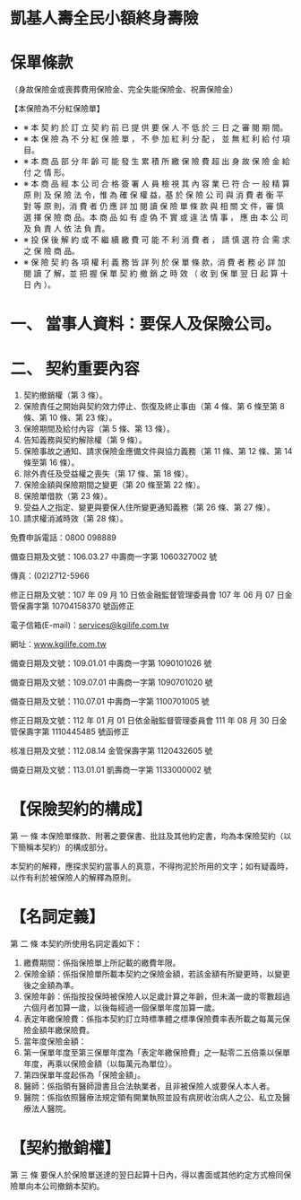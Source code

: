 # 凱基人壽全民小額終身壽險

# 保單條款

（身故保險金或喪葬費用保險金、完全失能保險金、祝壽保險金）

【本保險為不分紅保險單】

- ※ 本 契 約 於 訂 立 契 約 前 已 提 供 要 保 人 不 低 於 三 日 之 審 閱 期 間。
- ※ 本 保 險 為 不 分 紅 保 險 單 ， 不 參 加 紅 利 分 配 ， 並 無 紅 利 給 付 項 目。
- ※ 本 商 品 部 分 年 齡 可 能 發 生 累 積 所 繳 保 險 費 超 出 身 故 保 險 金 給 付 之 情 形。
- ※ 本 商 品 經 本 公 司 合 格 簽 署 人 員 檢 視 其 內 容 業 已 符 合 一 般 精 算 原 則 及 保 險 法 令，惟 為 確 保 權 益，基 於 保 險 公 司 與 消 費 者 衡 平 對 等 原 則，消 費 者 仍 應 詳 加 閱 讀 保 險 單 條 款 與 相 關 文 件，審 慎 選 擇 保 險 商 品。本 商 品 如 有 虛 偽 不 實 或 違 法 情 事 ， 應 由 本 公 司 及 負 責 人 依 法 負 責。
- ※ 投 保 後 解 約 或 不 繼 續 繳 費 可 能 不 利 消 費 者 ， 請 慎 選 符 合 需 求 之 保 險 商 品。
- ※ 保 險 契 約 各 項 權 利 義 務 皆 詳 列 於 保 單 條 款，消 費 者 務 必 詳 加 閱 讀 了 解，並 把 握 保 單 契 約 撤 銷 之 時 效 （ 收 到 保 單 翌 日 起 算 十 日 內 ）。

# 一、 當事人資料：要保人及保險公司。

# 二、 契約重要內容

1. 契約撤銷權（第 3 條）。
2. 保險責任之開始與契約效力停止、恢復及終止事由（第 4 條、第 6 條至第 8 條、第 10 條、第 23 條）。
3. 保險期間及給付內容（第 5 條、第 13 條）。
4. 告知義務與契約解除權（第 9 條）。
5. 保險事故之通知、請求保險金應備文件與協力義務（第 11 條、第 12 條、第 14 條至第 16 條）。
6. 除外責任及受益權之喪失（第 17 條、第 18 條）。
7. 保險金額與保險期間之變更（第 20 條至第 22 條）。
8. 保險單借款（第 23 條）。
9. 受益人之指定、變更與要保人住所變更通知義務（第 26 條、第 27 條）。
10. 請求權消滅時效（第 28 條）。

免費申訴電話：0800 098889

備查日期及文號：106.03.27 中壽商一字第 1060327002 號

傳真：(02)2712-5966

修正日期及文號：107 年 09 月 10 日依金融監督管理委員會 107 年 06 月 07 日金管保壽字第 10704158370 號函修正

電子信箱(E-mail)：services@kgilife.com.tw

網址：www.kgilife.com.tw

備查日期及文號：109.01.01 中壽商一字第 1090101026 號

備查日期及文號：109.07.01 中壽商一字第 1090701020 號

備查日期及文號：110.07.01 中壽商一字第 1100701005 號

修正日期及文號：112 年 01 月 01 日依金融監督管理委員會 111 年 08 月 30 日金管保壽字第 1110445485 號函修正

核准日期及文號：112.08.14 金管保壽字第 1120432605 號

備查日期及文號：113.01.01 凱壽商一字第 1133000002 號

# 【保險契約的構成】

第 一 條 本保險單條款、附著之要保書、批註及其他約定書，均為本保險契約（以下簡稱本契約）的構成部分。

本契約的解釋，應探求契約當事人的真意，不得拘泥於所用的文字；如有疑義時，以作有利於被保險人的解釋為原則。

# 【名詞定義】

第 二 條 本契約所使用名詞定義如下：

1. 繳費期間：係指保險單上所記載的繳費年限。
2. 保險金額：係指保險單所載本契約之保險金額，若該金額有所變更時，以變更後之金額為準。
3. 保險年齡：係指按投保時被保險人以足歲計算之年齡，但未滿一歲的零數超過六個月者加算一歲，以後每經過一個保單年度加算一歲。
4. 表定年繳保險費：係指本契約訂立時標準體之標準保險費率表所載之每萬元保險金額年繳保險費。
5. 當年度保險金額：
1. 第一保單年度至第三保單年度為「表定年繳保險費」之一點零二五倍乘以保單年度，再乘以保險金額（以每萬元為單位）。
2. 第四保單年度起係為「保險金額」。
6. 醫師：係指領有醫師證書且合法執業者，且非被保險人或要保人本人者。
7. 醫院：係指依照醫療法規定領有開業執照並設有病房收治病人之公、私立及醫療法人醫院。

# 【契約撤銷權】

第 三 條 要保人於保險單送達的翌日起算十日內，得以書面或其他約定方式檢同保險單向本公司撤銷本契約。
